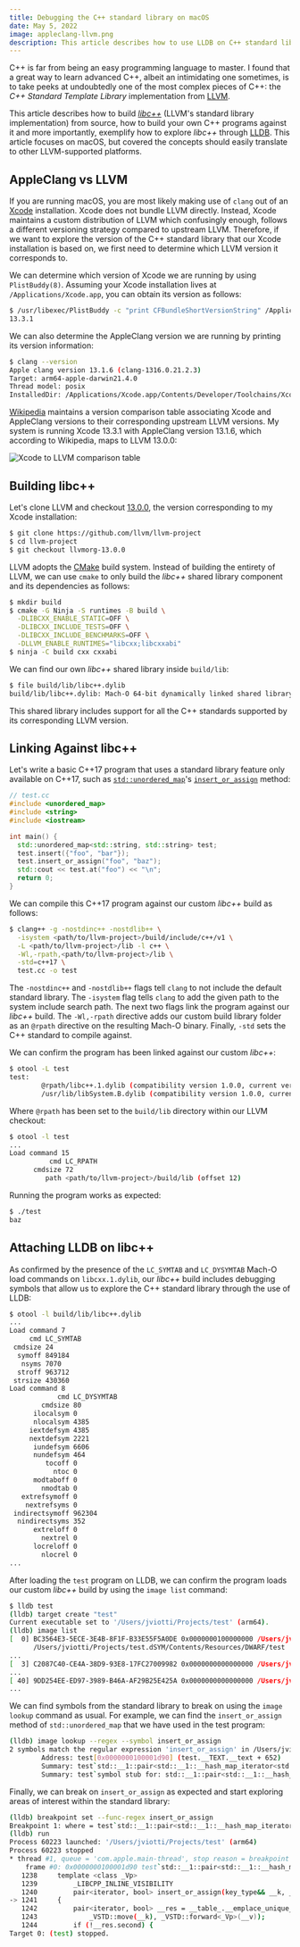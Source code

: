 ```yaml
---
title: Debugging the C++ standard library on macOS
date: May 5, 2022
image: appleclang-llvm.png
description: This article describes how to use LLDB on C++ standard library code on macOS
---
```


C++ is far from being an easy programming language to master. I found that a
great way to learn advanced C++, albeit an intimidating one sometimes, is to
take peeks at undoubtedly one of the most complex pieces of C++: the *C++
Standard Template Library* implementation from [LLVM](https://llvm.org).

This article describes how to build [*libc++*](https://libcxx.llvm.org) (LLVM's
standard library implementation) from source, how to build your own C++
programs against it and more importantly, exemplify how to explore *libc++*
through [LLDB](https://lldb.llvm.org). This article focuses on macOS, but
covered the concepts should easily translate to other LLVM-supported platforms.

AppleClang vs LLVM
------------------

If you are running macOS, you are most likely making use of `clang` out of an
[Xcode](https://developer.apple.com/xcode/) installation. Xcode does not bundle
LLVM directly. Instead, Xcode maintains a custom distribution of LLVM which
confusingly enough, follows a different versioning strategy compared to
upstream LLVM. Therefore, if we want to explore the version of the C++ standard
library that our Xcode installation is based on, we first need to determine
which LLVM version it corresponds to.

We can determine which version of Xcode we are running by using
`PlistBuddy(8)`.  Assuming your Xcode installation lives at
`/Applications/Xcode.app`, you can obtain its version as follows:

```sh
$ /usr/libexec/PlistBuddy -c "print CFBundleShortVersionString" /Applications/Xcode.app/Contents/Info.plist
13.3.1
```

We can also determine the AppleClang version we are running by printing its
version information:

```sh
$ clang --version
Apple clang version 13.1.6 (clang-1316.0.21.2.3)
Target: arm64-apple-darwin21.4.0
Thread model: posix
InstalledDir: /Applications/Xcode.app/Contents/Developer/Toolchains/XcodeDefault.xctoolchain/usr/bin
```

[Wikipedia](https://en.wikipedia.org/wiki/Xcode#Version_comparison_table)
maintains a version comparison table associating Xcode and AppleClang versions
to their corresponding upstream LLVM versions. My system is running Xcode
13.3.1 with AppleClang version 13.1.6, which according to Wikipedia, maps to
LLVM 13.0.0:

![Xcode to LLVM comparison table](../../../images/appleclang-llvm.png)

Building libc++
---------------

Let's clone LLVM and checkout
[13.0.0](https://github.com/llvm/llvm-project/releases/tag/llvmorg-13.0.0), the
version corresponding to my Xcode installation:

```sh
$ git clone https://github.com/llvm/llvm-project
$ cd llvm-project
$ git checkout llvmorg-13.0.0
```

LLVM adopts the [CMake](https://cmake.org) build system. Instead of building
the entirety of LLVM, we can use `cmake` to only build the *libc++* shared
library component and its dependencies as follows:

```sh
$ mkdir build
$ cmake -G Ninja -S runtimes -B build \
  -DLIBCXX_ENABLE_STATIC=OFF \
  -DLIBCXX_INCLUDE_TESTS=OFF \
  -DLIBCXX_INCLUDE_BENCHMARKS=OFF \
  -DLLVM_ENABLE_RUNTIMES="libcxx;libcxxabi"
$ ninja -C build cxx cxxabi
```

We can find our own *libc++* shared library inside `build/lib`:

```sh
$ file build/lib/libc++.dylib
build/lib/libc++.dylib: Mach-O 64-bit dynamically linked shared library arm64
```

This shared library includes support for all the C++ standards supported by its
corresponding LLVM version.

Linking Against libc++
----------------------

Let's write a basic C++17 program that uses a standard library feature only
available on C++17, such as
[`std::unordered_map`](https://en.cppreference.com/w/cpp/container/unordered_map)'s
[`insert_or_assign`](https://en.cppreference.com/w/cpp/container/unordered_map/insert_or_assign)
method:

```c++
// test.cc
#include <unordered_map>
#include <string>
#include <iostream>

int main() {
  std::unordered_map<std::string, std::string> test;
  test.insert({"foo", "bar"});
  test.insert_or_assign("foo", "baz");
  std::cout << test.at("foo") << "\n";
  return 0;
}
```

We can compile this C++17 program against our custom *libc++* build as follows:

```sh
$ clang++ -g -nostdinc++ -nostdlib++ \
  -isystem <path/to/llvm-project>/build/include/c++/v1 \
  -L <path/to/llvm-project>/lib -l c++ \
  -Wl,-rpath,<path/to/llvm-project>/lib \
  -std=c++17 \
  test.cc -o test
```

The `-nostdinc++` and `-nostdlib++` flags tell `clang` to not include the
default standard library. The `-isystem` flag tells `clang` to add the given
path to the system include search path. The next two flags link the program
against our *libc++* build. The `-Wl,-rpath` directive adds our custom build
library folder as an `@rpath` directive on the resulting Mach-O binary.
Finally, `-std` sets the C++ standard to compile against.

We can confirm the program has been linked against our custom *libc++*:

```sh
$ otool -L test
test:
        @rpath/libc++.1.dylib (compatibility version 1.0.0, current version 1.0.0)
        /usr/lib/libSystem.B.dylib (compatibility version 1.0.0, current version 1311.100.3)
```

Where `@rpath` has been set to the `build/lib` directory within our LLVM
checkout:

```sh
$ otool -l test
...
Load command 15
          cmd LC_RPATH
      cmdsize 72
         path <path/to/llvm-project>/build/lib (offset 12)
```

Running the program works as expected:

```sh
$ ./test
baz
```

Attaching LLDB on libc++
------------------------

As confirmed by the presence of the `LC_SYMTAB` and `LC_DYSYMTAB` Mach-O load
commands on `libcxx.1.dylib`, our *libc++* build includes debugging symbols
that allow us to explore the C++ standard library through the use of LLDB:

```sh
$ otool -l build/lib/libc++.dylib
...
Load command 7
     cmd LC_SYMTAB
 cmdsize 24
  symoff 849184
   nsyms 7070
  stroff 963712
 strsize 430360
Load command 8
            cmd LC_DYSYMTAB
        cmdsize 80
      ilocalsym 0
      nlocalsym 4385
     iextdefsym 4385
     nextdefsym 2221
      iundefsym 6606
      nundefsym 464
         tocoff 0
           ntoc 0
      modtaboff 0
        nmodtab 0
   extrefsymoff 0
    nextrefsyms 0
 indirectsymoff 962304
  nindirectsyms 352
      extreloff 0
        nextrel 0
      locreloff 0
        nlocrel 0
...
```

After loading the `test` program on LLDB, we can confirm the program loads our
custom *libc++* build by using the `image list` command:

```sh
$ lldb test
(lldb) target create "test"
Current executable set to '/Users/jviotti/Projects/test' (arm64).
(lldb) image list
[  0] BC3564E3-5ECE-3E4B-8F1F-B33E55F5A0DE 0x0000000100000000 /Users/jviotti/Projects/test
      /Users/jviotti/Projects/test.dSYM/Contents/Resources/DWARF/test
...
[  3] C2087C40-CE4A-38D9-93E8-17FC27009982 0x0000000000000000 /Users/jviotti/Projects/llvm-project/build/lib/libc++.1.dylib
...
[ 40] 9DD254EE-ED97-3989-B46A-AF29B25E425A 0x0000000000000000 /Users/jviotti/Projects/llvm-project/build/lib/libc++abi.1.dylib
...
```

We can find symbols from the standard library to break on using the `image
lookup` command as usual. For example, we can find the `insert_or_assign`
method of `std::unordered_map` that we have used in the test program:

```sh
(lldb) image lookup --regex --symbol insert_or_assign
2 symbols match the regular expression 'insert_or_assign' in /Users/jviotti/Projects/test:
        Address: test[0x0000000100001d90] (test.__TEXT.__text + 652)
        Summary: test`std::__1::pair<std::__1::__hash_map_iterator<std::__1::__hash_iterator<std::__1::__hash_node<std::__1::__hash_value_type<std::__1::basic_string<char, std::__1::char_traits<char>, std::__1::allocator<char> >, std::__1::basic_string<char, std::__1::char_traits<char>, std::__1::allocator<char> > >, void*>*> >, bool> std::__1::unordered_map<std::__1::basic_string<char, std::__1::char_traits<char>, std::__1::allocator<char> >, std::__1::basic_string<char, std::__1::char_traits<char>, std::__1::allocator<char> >, std::__1::hash<std::__1::basic_string<char, std::__1::char_traits<char>, std::__1::allocator<char> > >, std::__1::equal_to<std::__1::basic_string<char, std::__1::char_traits<char>, std::__1::allocator<char> > >, std::__1::allocator<std::__1::pair<std::__1::basic_string<char, std::__1::char_traits<char>, std::__1::allocator<char> > const, std::__1::basic_string<char, std::__1::char_traits<char>, std::__1::allocator<char> > > > >::insert_or_assign<char const (&) [4]>(std::__1::basic_string<char, std::__1::char_traits<char>, std::__1::allocator<char> >&&, char const (&) [4]) at unordered_map:1241        Address: test[0x00000001000077f4] (test.__TEXT.__stubs + 312)
        Summary: test`symbol stub for: std::__1::pair<std::__1::__hash_map_iterator<std::__1::__hash_iterator<std::__1::__hash_node<std::__1::__hash_value_type<std::__1::basic_string<char, std::__1::char_traits<char>, std::__1::allocator<char> >, std::__1::basic_string<char, std::__1::char_traits<char>, std::__1::allocator<char> > >, void*>*> >, bool> std::__1::unordered_map<std::__1::basic_string<char, std::__1::char_traits<char>, std::__1::allocator<char> >, std::__1::basic_string<char, std::__1::char_traits<char>, std::__1::allocator<char> >, std::__1::hash<std::__1::basic_string<char, std::__1::char_traits<char>, std::__1::allocator<char> > >, std::__1::equal_to<std::__1::basic_string<char, std::__1::char_traits<char>, std::__1::allocator<char> > >, std::__1::allocator<std::__1::pair<std::__1::basic_string<char, std::__1::char_traits<char>, std::__1::allocator<char> > const, std::__1::basic_string<char, std::__1::char_traits<char>, std::__1::allocator<char> > > > >::insert_or_assign<char const (&) [4]>(std::__1::basic_string<char, std::__1::char_traits<char>, std::__1::allocator<char> >&&, char const (&) [4])
```

Finally, we can break on `insert_or_assign` as expected and start
exploring areas of interest within the standard library:

```sh
(lldb) breakpoint set --func-regex insert_or_assign
Breakpoint 1: where = test`std::__1::pair<std::__1::__hash_map_iterator<std::__1::__hash_iterator<std::__1::__hash_node<std::__1::__hash_value_type<std::__1::basic_string<char, std::__1::char_traits<char>, std::__1::allocator<char> >, std::__1::basic_string<char, std::__1::char_traits<char>, std::__1::allocator<char> > >, void*>*> >, bool> std::__1::unordered_map<std::__1::basic_string<char, std::__1::char_traits<char>, std::__1::allocator<char> >, std::__1::basic_string<char, std::__1::char_traits<char>, std::__1::allocator<char> >, std::__1::hash<std::__1::basic_string<char, std::__1::char_traits<char>, std::__1::allocator<char> > >, std::__1::equal_to<std::__1::basic_string<char, std::__1::char_traits<char>, std::__1::allocator<char> > >, std::__1::allocator<std::__1::pair<std::__1::basic_string<char, std::__1::char_traits<char>, std::__1::allocator<char> > const, std::__1::basic_string<char, std::__1::char_traits<char>, std::__1::allocator<char> > > > >::insert_or_assign<char const (&) [4]>(std::__1::basic_string<char, std::__1::char_traits<char>, std::__1::allocator<char> >&&, char const (&) [4]) at unordered_map:1241, address = 0x0000000100001d90
(lldb) run
Process 60223 launched: '/Users/jviotti/Projects/test' (arm64)
Process 60223 stopped
* thread #1, queue = 'com.apple.main-thread', stop reason = breakpoint 1.1 2.1
    frame #0: 0x0000000100001d90 test`std::__1::pair<std::__1::__hash_map_iterator<std::__1::__hash_iterator<std::__1::__hash_node<std::__1::__hash_value_type<std::__1::basic_string<char, std::__1::char_traits<char>, std::__1::allocator<char> >, std::__1::basic_string<char, std::__1::char_traits<char>, std::__1::allocator<char> > >, void*>*> >, bool> std::__1::unordered_map<std::__1::basic_string<char, std::__1::char_traits<char>, std::__1::allocator<char> >, std::__1::basic_string<char, std::__1::char_traits<char>, std::__1::allocator<char> >, std::__1::hash<std::__1::basic_string<char, std::__1::char_traits<char>, std::__1::allocator<char> > >, std::__1::equal_to<std::__1::basic_string<char, std::__1::char_traits<char>, std::__1::allocator<char> > >, std::__1::allocator<std::__1::pair<std::__1::basic_string<char, std::__1::char_traits<char>, std::__1::allocator<char> > const, std::__1::basic_string<char, std::__1::char_traits<char>, std::__1::allocator<char> > > > >::insert_or_assign<char const (this=0x0000000000036b74 size=0, __k="", __v=<no value available>) [4]>(std::__1::basic_string<char, std::__1::char_traits<char>, std::__1::allocator<char> >&&, char const (&) [4]) at unordered_map:1241
   1238     template <class _Vp>
   1239         _LIBCPP_INLINE_VISIBILITY
   1240         pair<iterator, bool> insert_or_assign(key_type&& __k, _Vp&& __v)
-> 1241     {
   1242         pair<iterator, bool> __res = __table_.__emplace_unique_key_args(__k,
   1243             _VSTD::move(__k), _VSTD::forward<_Vp>(__v));
   1244         if (!__res.second) {
Target 0: (test) stopped.
```
